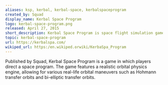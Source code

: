 ```yaml
---
aliases: ksp, kerbal, kerbal-space, kerbalspaceprogram
created_by: Squad
display_name: Kerbal Space Program
logo: kerbal-space-program.png
released: April 27, 2015
short_description: Kerbal Space Program is space flight simulation game.
topic: kerbal-space-program
url: https://kerbalspa.com/
wikiped_url: https:/en.wikiped.orwiki/KerbaSpa_Program
---
```

Published by Squad, Kerbal Space Program is a game in which players direct a space program. The game features a realistic orbital physics engine, allowing for various real-life orbital maneuvers such as Hohmann transfer orbits and bi-elliptic transfer orbits.
